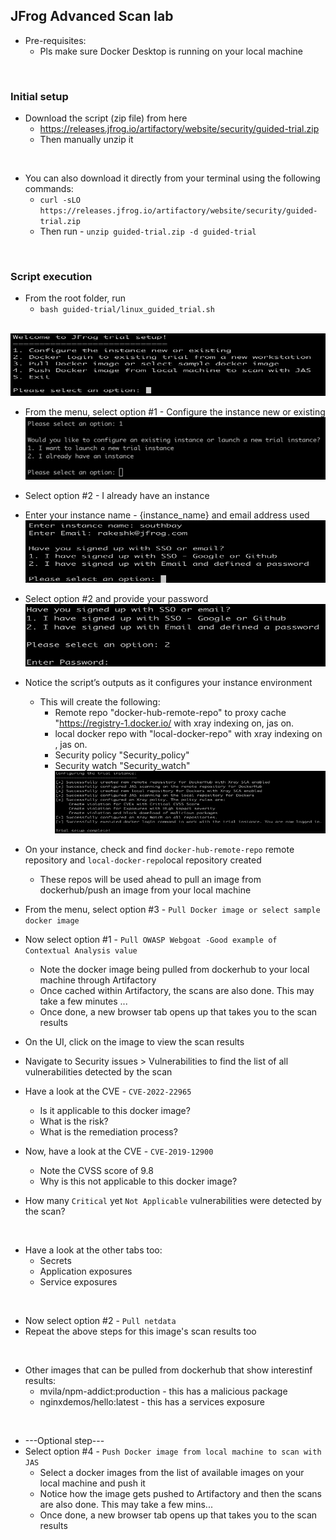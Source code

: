 ## JFrog Advanced Scan lab
- Pre-requisites:
  - Pls make sure Docker Desktop is running on your local machine

<br/>

### Initial setup
- Download the script (zip file) from here  
    - https://releases.jfrog.io/artifactory/website/security/guided-trial.zip
    - Then manually unzip it

<br/>

- You can also download it directly from your terminal using the following commands: 
  - `curl -sLO https://releases.jfrog.io/artifactory/website/security/guided-trial.zip`
  - Then run - `unzip guided-trial.zip -d guided-trial`

<br/>

### Script execution
- From the root folder, run
  - `bash guided-trial/linux_guided_trial.sh`

<br/>
<img src="welcome_jas_trial.png" alt="welcome jas trial" width="600" height="100">
<br/>

- From the menu, select option #1 - Configure the instance new or existing
  <br/><img src="jas_select_option1.png" alt="jas option1" width="600" height="100">

- Select option #2 - I already have an instance
- Enter your instance name - {instance_name} and email address used
  <br/><img src="jas_enter_instance_name.png" alt="jas enter jpd name" width="600" height="100">
- Select option #2 and provide your password
  <br/><img src="jas_provide_jpd_creds.png" alt="jas provide jpd creds" width="600" height="100">
- Notice the script’s outputs as it configures your instance environment
  - This   will create the following:
    - Remote repo  "docker-hub-remote-repo" to proxy cache "https://registry-1.docker.io/ with xray indexing on, jas on.
    - local docker repo with "local-docker-repo"  with xray indexing on ,  jas on.
    - Security policy "Security_policy"
    - Security watch "Security_watch"
      <br/><img src="jas_configured_successfully.png" alt="jas configured successfully" width="600" height="100">
- On your instance, check and find `docker-hub-remote-repo` remote repository and `local-docker-repo`local repository created
  - These repos will be used ahead to pull an image from dockerhub/push an image from your local machine
- From the menu, select option #3 - `Pull Docker image or select sample docker image`
- Now select option #1 - `Pull OWASP Webgoat -Good example of Contextual Analysis value`
  - Note the docker image being pulled from dockerhub to your local machine through Artifactory
  - Once cached within Artifactory, the scans are also done. This may take a few minutes ...
  - Once done, a new browser tab opens up that takes you to the scan results
- On the UI, click on the image to view the scan results
- Navigate to Security issues > Vulnerabilities to find the list of all vulnerabilities detected by the scan
- Have a look at the CVE - `CVE-2022-22965`
  - Is it applicable to this docker image?
  - What is the risk?
  - What is the remediation process?
- Now, have a look at the CVE - `CVE-2019-12900`
  - Note the CVSS score of 9.8
  - Why is this not applicable to this docker image?
- How many `Critical` yet `Not Applicable` vulnerabilities were detected by the scan?

<br/>

- Have a look at the other tabs too:
  - Secrets
  - Application exposures
  - Service exposures

<br/>

- Now select option #2 - `Pull netdata`
- Repeat the above steps for this image's scan results too

<br/>

- Other images that can be pulled from dockerhub that show interestinf results:
  - mvila/npm-addict:production - this has a malicious package
  - nginxdemos/hello:latest - this has a services exposure

<br/>

- ---Optional step---
- Select option #4 - `Push Docker image from local machine to scan with JAS`
  - Select a docker images from the list of available images on your local machine and push it
  - Notice how the image gets pushed to Artifactory and then the scans are also done. This may take a few mins...
  - Once done, a new browser tab opens up that takes you to the scan results



